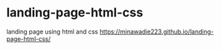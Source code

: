 # landing-page-html-css
landing page using html and css
 https://minawadie223.github.io/landing-page-html-css/
